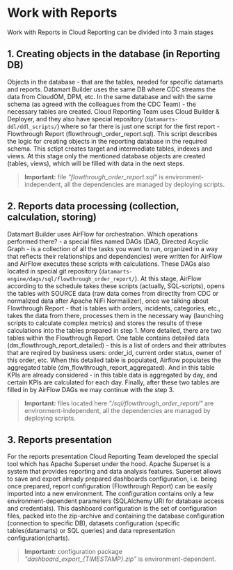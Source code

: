 # Work with Reports
Work with Reports in Cloud Reporting can be divided into 3 main stages
## 1. Creating objects in the database (in Reporting DB)
Objects in the database - that are the tables, needed for specific datamarts and reports. Datamart Builder uses the same DB where CDC streams the data from CloudOM, DPM, etc. In the same database and with the same schema (as agreed with the colleagues from the CDC Team) - the necessary tables are created. 
Cloud Reporting Team uses Cloud Builder & Deployer, and they also have special repository (`datamarts-ddl/ddl_scripts/`) where so far there is just one script for the first report - Flowthrough Report (flowthrough_order_report.sql). This script describes the logic for creating objects in the reporting database in the required schema. This sctipt creates target and intermediate tables, indexes and views. At this stage only the mentioned database objects are created (tables, views), which will be filled with data in the next steps.
> **Important:** file *"flowthrough_order_report.sql"* is environment-independent, all the dependencies are managed by deploying scripts.
## 2. Reports data processing (collection, calculation, storing)
Datamart Builder uses AirFlow for orchestration. Which operations performed there? - a special files named DAGs (DAG, Directed Acyclic Graph - is a collection of all the tasks you want to run, organized in a way that reflects their relationships and dependencies) were written for AirFlow and AirFlow executes these scripts with calculations. These DAGs also located in special git repository (`datamarts-engine/dags/sql/flowthrough_order_report/`). 
At this stage, AirFlow according to the schedule takes these scripts (actually, SQL-scripts), opens the tables with SOURCE data (raw data comes from directlty from CDC or normalized data after Apache NiFi Normailizer), once we talking about Flowthrough Report - that is tables with orders, incidents, categories, etc., takes the data from there, processes them in the necessary way (launching scripts to calculate complex metrics) and stores the results of these calculations into the tables prepared in step 1. More detailed, there are two tables within the Flowthrough Report. One table contains detailed data (dm_flowthrough_report_detailed) - this is a list of orders and their attributes that are reqired by business users: order_id, current order status, owner of this order, etc.
When this detailed table is populated, Airflow populates the aggregated table (dm_flowthrough_report_aggregated). And in this table KPIs are already considered - in this table data is aggregated by day, and certain KPIs are calculated for each day. Finally, after these two tables are filled in by AirFlow DAGs we may continue with the step 3.
> **Important:** files located here *"/sql/flowthrough_order_report/"* are environment-independent, all the dependencies are managed by deploying scripts.
## 3. Reports presentation
For the reports presentation Cloud Reporting Team developed the special tool which has Apache Superset under the hood. Apache Superset is a system that provides reporting and data analysis features. Superset allows to save and export already prepared dashboards configuration, i.e. being once prepared, report configuration (Flowthrough Report) can be easily imported into a new environment. The configuration contains only a few environment-dependent parameters (SQLAlchemy URI for database access and credentials). This dashboard configuration is the set of configuration files, packed into the zip-archive and containing the database configuration (connection to specific DB), datasets configuration (specific tables(datamarts) or SQL queries) and data representation configuration(charts). 
> **Important:** configuration package *"dashboard_export_{TIMESTAMP}.zip"* is environment-dependent.
